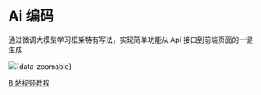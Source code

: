 # Ai 编码

通过微调大模型学习框架特有写法，实现简单功能从 Api 接口到前端页面的一键生成

![](/show/code.png){data-zoomable}

[B 站视频教程](https://www.bilibili.com/video/BV1Hm421g7Br/?)
